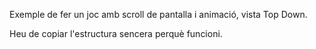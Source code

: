 Exemple de fer un joc amb scroll de pantalla i animació, vista Top Down.

Heu de copiar l'estructura sencera perquè funcioni.
